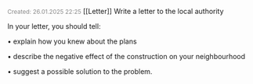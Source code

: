 <span style="font-size:12px; color:#888888;">Created: 26.01.2025 22:25</span>
[[Letter]]
Write a letter to the local authority

In your letter, you should tell:

• explain how you knew about the plans

• describe the negative effect of the construction on your neighbourhood

• suggest a possible solution to the problem.
